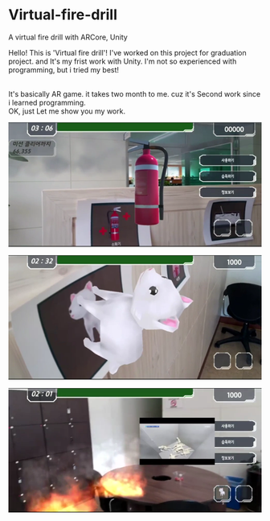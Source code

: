# Virtual-fire-drill
A virtual fire drill with ARCore, Unity

Hello!
This is 'Virtual fire drill'!
I've worked on this project for graduation project. and It's my frist work with Unity.
I'm not so experienced with programming, but i tried my best!

<br>It's basically AR game. it takes two month to me. cuz it's Second work since i learned programming.</br>
OK, just Let me show you my work.


![alt text](demonstration1.png)

![alt text](demonstration2.png)

![alt text](demonstration3.png)
